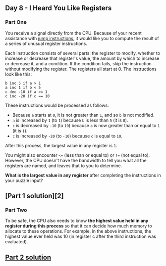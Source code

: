 ## Day 8 - I Heard You Like Registers

### Part One

You receive a signal directly from the CPU. Because of your recent assistance with
[jump instructions][1], it would like you to compute the result of a series of unusual register
instructions.

Each instruction consists of several parts: the register to modify, whether to increase or decrease
that register's value, the amount by which to increase or decrease it, and a condition.
If the condition fails, skip the instruction without modifying the register. The registers all
start at 0. The instructions look like this:

```
b inc 5 if a > 1
a inc 1 if b < 5
c dec -10 if a >= 1
c inc -20 if c == 10
```

These instructions would be processed as follows:

 * Because `a` starts at `0`, it is not greater than `1`, and so `b` is not modified.
 * `a` is increased by `1` (to `1`) because `b` is less than `5` (it is `0`).
 * `c` is decreased by `-10` (to `10`) because `a` is now greater than or equal to `1` (it is `1`).
 * `c` is increased by `-20` (to `-10`) because `c` is equal to `10`.

After this process, the largest value in any register is `1`.

You might also encounter `<=` (less than or equal to) or `!=` (not equal to). However, the CPU
doesn't have the bandwidth to tell you what all the registers are named, and leaves that to you
to determine.

**What is the largest value in any register** after completing the instructions in your puzzle input?

[Part 1 solution][2]
--------------------

### Part Two

To be safe, the CPU also needs to know **the highest value held in any register during this
process** so that it can decide how much memory to allocate to these operations. For example,
in the above instructions, the highest value ever held was 10 (in register c after the third
instruction was evaluated).

[Part 2 solution][3]
--------------------


[1]: ../day_5
[3]: part_1.py
[3]: part_2.py
